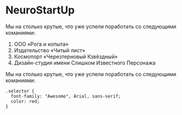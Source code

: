 # NeuroStartUp

Мы на столько крутые, что уже успели поработать со следующими команиями:

1. ООО «Рога и копыта»
2. Издательство «Читый лист»
3. Космопорт «Черезтерновый Кзвёздный»
4. Дизайн-студия имени Слишком Известного Персонажа

Мы на столько крутые, что уже успели поработать со следующими команиями:

```
.selector {
  font-family: "Awesome", Arial, sans-serif;
  color: red;
}
```

